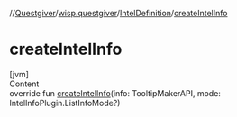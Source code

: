 //[Questgiver](../../index.md)/[wisp.questgiver](../index.md)/[IntelDefinition](index.md)/[createIntelInfo](create-intel-info.md)



# createIntelInfo  
[jvm]  
Content  
override fun [createIntelInfo](create-intel-info.md)(info: TooltipMakerAPI, mode: IntelInfoPlugin.ListInfoMode?)  




